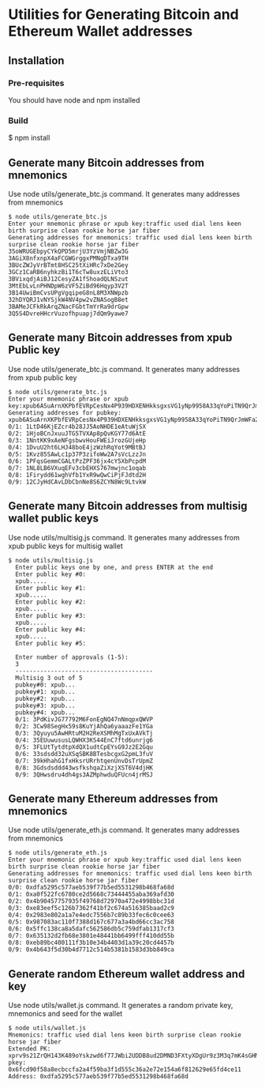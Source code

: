 # Utilities for Generating Bitcoin and Ethereum Wallet addresses

## Installation

### Pre-requisites

You should have node and npm installed

### Build

$ npm install

## Generate many Bitcoin addresses from mnemonics

Use node utils/generate_btc.js command. 
It generates many addresses from mnemonics

````
$ node utils/generate_btc.js
Enter your mnemonic phrase or xpub key:traffic used dial lens keen birth surprise clean rookie horse jar fiber
Generating addresses for mnemonics: traffic used dial lens keen birth surprise clean rookie horse jar fiber
35oWRUGEbpyCYkQPD5mrjU3YzVmjNBZw3G
3AGiX8nfxnpX4aFCGWGrggxPMNgDTxa9TH
3BUcZWJyVrBTmt8HSC25tXiHRc7xDe2Gey
3GCz1CaRB6nyhkzBi1T6cTw8uxzELiVto3
3BVixqdjAiBJ12CesyZA1fShoadQLNSzut
3MtEbLvLnPHNDpW6zVF5ZiBd96Hqyp3V2T
3B14UwiBmCvsUPgVgqipeG8nL8M3XNWpzb
32hDYQRJ1vNYSjkW4NV4pw2vZNASogB8et
3BAMeJCFkRkArqZNacFGbtTmYrRa9drGpw
3Q5S4DvreHHcrVuzofhpuapj7dQm9yawe7
````

## Generate many Bitcoin addresses from xpub Public key

Use node utils/generate_btc.js command. 
It generates many addresses from xpub public key

````
$ node utils/generate_btc.js
Enter your mnemonic phrase or xpub key:xpub6ASuArnXKPbfEVRpCesNx4P939HDXENHkksgxsVG1yNp9958A33qYoPiTN9QrJmWFa2jNLdK84bWmyqTSPGtApP8P7nHUYwxHPhqmzUyeFG
Generating addresses for pubkey: xpub6ASuArnXKPbfEVRpCesNx4P939HDXENHkksgxsVG1yNp9958A33qYoPiTN9QrJmWFa2jNLdK84bWmyqTSPGtApP8P7nHUYwxHPhqmzUyeFG
0/1: 1LtD46KjEZcr4b28JJ5AoNHDE1eAtuWjSX
0/2: 1HjoBCnJxuuJTG5TVXAp8pQvKGY77d6AtE
0/3: 1NntKK9xAeNFgsbwvHouFWEiJrozGUjeHp
0/4: 1DvuU2ht6LHJ48boE4jzWzhRqYot9MBtBJ
0/5: 1Kvz85SAwLc1p37P3zifoWw2A7sVcLzzJn
0/6: 1PFqsGemmCGALtPzZPF36jx4cY5XbPcpdM
0/7: 1NL8LB6VXuqEFv3cbEHXS767mwjnc1oqab
0/8: 1Firydd61wghVfb1YxR9wQwCiPjFJdtd2H
0/9: 12CJyHdCAvLDbCbnNe8S6ZCYN8Wc9LtvkW
````

## Generate many Bitcoin addresses from multisig wallet public keys

Use node utils/multisig.js command. 
It generates many addresses from xpub public keys for multisig wallet

````
$ node utils/multisig.js
  Enter public keys one by one, and press ENTER at the end
  Enter public key #0:
  xpub.....
  Enter public key #1:
  xpub.....
  Enter public key #2:
  xpub.....
  Enter public key #3:
  xpub.....
  Enter public key #4:
  xpub.....
  Enter public key #5:
  
  Enter number of approvals (1-5):
  3
  ---------------------------------------
  Multisig 3 out of 5
  pubkey#0: xpub...
  pubkey#1: xpub...
  pubkey#2: xpub...
  pubkey#3: xpub...
  pubkey#4: xpub...
  0/1: 3PdKivJG77792M6FonEgNQ47nNmqpxQWVP
  0/2: 3Cw98SegHx59s8KuYjAhQa6yaaazFe1YGa
  0/3: 3Qyuyu5AwHRtuM2H2ReXSMhMgTxUxAVkTj
  0/4: 35EUuwususLQWHX3KS44EnC7ftd6unrjg6
  0/5: 3FLUtTytdtpXdQX1udtCpEYsG9Jz2E2Gqu
  0/6: 33sdsdd32uXSqSBK8BTesbcgxG2pmL3fuV
  0/7: 39kHhahG1fxHksrURrhtqenUnvDsTrUpmZ
  0/8: 3Gdsdsddd43wsfkshqaZiXzjXST6V4djHK
  0/9: 3QHwsdru4dh4gs3AZMphwduQFUcn4jrMSJ

````

## Generate many Ethereum addresses from mnemonics

Use node utils/generate_eth.js command. 
It generates many addresses from mnemonics

````
$ node utils/generate_eth.js
Enter your mnemonic phrase or xpub key:traffic used dial lens keen birth surprise clean rookie horse jar fiber
Generating addresses for mnemonics: traffic used dial lens keen birth surprise clean rookie horse jar fiber
0/0: 0xdfa5295c577aeb539f77b5ed5531298b468fa68d
0/1: 0xa0f522fc6780ce2d5668c73444455aba369afd30
0/2: 0x4b90457757935f49768d72970a472e4998bbc31d
0/3: 0xe83eef5c126b7362f41bf2c674a516385baad2c9
0/4: 0x2983e802a1a7e4edc7556b7c89b33fec6c0cee63
0/5: 0x987083ac110f7388d167c677a3a4bd66cc3ac758
0/6: 0x5ffc138ca8a5dafc562586db5c759dfab1317cf3
0/7: 0x635132d2fb68e3801e48441bb6499fff410dd55b
0/8: 0xeb89bc400111f3b10e34b4403d1a39c20cd4457b
0/9: 0x4b643f5d30b4d7712c514b5381b1583d3bb849ca
````


## Generate random Ethereum wallet address and key

Use node utils/wallet.js command. It generates a random private key, mnemonics and seed for the wallet

````
$ node utils/wallet.js
Mnemonics: traffic used dial lens keen birth surprise clean rookie horse jar fiber
Extended PK: xprv9s21ZrQH143K489oYskzwd6f77JWbi2UDDB8ud2DMND3FXtyXDgUr9z3M3q7mK4sGHMN2GuFQtnPM4QXoobQtL2yejah9vepxoSKoAAeY8E
pkey: 0x6fcd90f58a8ecbccfa2a4f59ba3f1d555c36a2e72e154a6f812629e65fd4ce11
Address: 0xdfa5295c577aeb539f77b5ed5531298b468fa68d

````